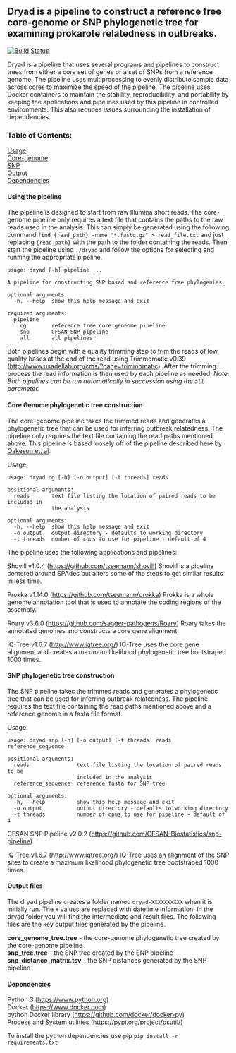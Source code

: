 ## Dryad is a pipeline to construct a reference free core-genome or SNP phylogenetic tree for examining prokarote relatedness in outbreaks.
[![Build Status](https://travis-ci.org/k-florek/dryad.svg?branch=master)](https://travis-ci.org/k-florek/dryad)

Dryad is a pipeline that uses several programs and pipelines to construct trees from either a core set of genes or a set of SNPs from a reference genome. The pipeline uses multiprocessing to evenly distribute sample data across cores to maximize the speed of the pipeline. The pipeline uses Docker containers to maintain the stability, reproducibility, and portability by keeping the applications and pipelines used by this pipeline in controlled environments. This also reduces issues surrounding the installation of dependencies.

### Table of Contents:
[Usage](#Using-the-pipeline)  
[Core-genome](#Core-Genome-phylogenetic-tree-construction)  
[SNP](#SNP-phylogenetic-tree-construction)  
[Output](#Output-files)  
[Dependencies](#Dependencies)  

#### Using the pipeline

The pipeline is designed to start from raw Illumina short reads. The core-genome pipeline only requires a text file that contains the paths to the raw reads used in the analysis. This can simply be generated using the following command `find {read_path} -name "*.fastq.gz" > read_file.txt` and just replacing `{read_path}` with the path to the folder containing the reads. Then start the pipeline using `./dryad` and follow the options for selecting and running the appropriate pipeline.

```
usage: dryad [-h] pipeline ...

A pipeline for constructing SNP based and reference free phylogenies.

optional arguments:
  -h, --help  show this help message and exit

required arguments:
  pipeline
    cg        reference free core geneome pipeline
    snp       CFSAN SNP pipeline
    all       all pipelines
```

Both pipelines begin with a quality trimming step to trim the reads of low quality bases at the end of the read using Trimmomatic v0.39 (http://www.usadellab.org/cms/?page=trimmomatic). After the trimming process the read information is then used by each pipeline as needed. *Note: Both pipelines can be run automatically in succession using the `all` parameter.*

#### Core Genome phylogenetic tree construction
The core-genome pipeline takes the trimmed reads and generates a phylogenetic tree that can be used for inferring outbreak relatedness. The pipeline only requires the text file containing the read paths mentioned above. This pipeline is based loosely off of the pipeline described here by [Oakeson et. al](https://www.ncbi.nlm.nih.gov/pubmed/30158193).

Usage:
```
usage: dryad cg [-h] [-o output] [-t threads] reads

positional arguments:
  reads       text file listing the location of paired reads to be included in
              the analysis

optional arguments:
  -h, --help  show this help message and exit
  -o output   output directory - defaults to working directory
  -t threads  number of cpus to use for pipeline - default of 4
```

The pipeline uses the following applications and pipelines:

Shovill v1.0.4 (https://github.com/tseemann/shovill)
Shovill is a pipeline centered around SPAdes but alters some of the steps to get similar results in less time.

Prokka v1.14.0 (https://github.com/tseemann/prokka)
Prokka is a whole genome annotation tool that is used to annotate the coding regions of the assembly.

Roary v3.6.0 (https://github.com/sanger-pathogens/Roary)
Roary takes the annotated genomes and constructs a core gene alignment.

IQ-Tree v1.6.7 (http://www.iqtree.org/)
IQ-Tree uses the core gene alignment and creates a maximum likelihood phylogenetic tree bootstraped 1000 times.

#### SNP phylogenetic tree construction
The SNP pipeline takes the trimmed reads and generates a phylogenetic tree that can be used for inferring outbreak relatedness. The pipeline requires the text file containing the read paths mentioned above and a reference genome in a fasta file format.

Usage:
```
usage: dryad snp [-h] [-o output] [-t threads] reads reference_sequence

positional arguments:
  reads               text file listing the location of paired reads to be
                      included in the analysis
  reference_sequence  reference fasta for SNP tree

optional arguments:
  -h, --help          show this help message and exit
  -o output           output directory - defaults to working directory
  -t threads          number of cpus to use for pipeline - default of 4
```

CFSAN SNP Pipeline v2.0.2 (https://github.com/CFSAN-Biostatistics/snp-pipeline)

IQ-Tree v1.6.7 (http://www.iqtree.org/)
IQ-Tree uses an alignment of the SNP sites to create a maximum likelihood phylogenetic tree bootstraped 1000 times.


#### Output files
The dryad pipeline creates a folder named `dryad-XXXXXXXXXX` when it is initially run. The x values are replaced with datetime information. In the dryad folder you will find the intermediate and result files. The following files are the key output files generated by the pipeline.

**core_genome_tree.tree** - the core-genome phylogenetic tree created by the core-genome pipeline  
**snp_tree.tree** - the SNP tree created by the SNP pipeline  
**snp_distance_matrix.tsv** - the SNP distances generated by the SNP pipeline  

#### Dependencies
Python 3 (https://www.python.org)  
Docker (https://www.docker.com)  
python Docker library (https://github.com/docker/docker-py)  
Process and System utilities (https://pypi.org/project/psutil/)  

To install the python dependencies use pip `pip install -r requirements.txt`
